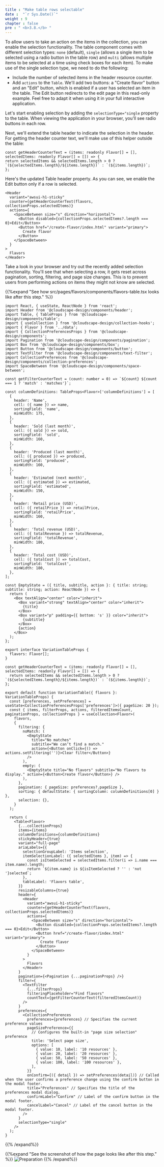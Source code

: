 ```yaml
---
title : "Make table rows selectable"
date :  "`r Sys.Date()`" 
weight : 9 
chapter : false
pre : " <b>3.8.</b> "
---
```

To allow users to take an action on the items in the collection, you can enable the selection functionality. The table component comes with different selection types: ``none`` (default), ``single`` (allows a single item to be selected using a radio button in the table row) and ``multi`` (allows multiple items to be selected at a time using check boxes for each item). To make use of the single selection type, we need to do the following:

- Include the number of selected items in the header resource counter.
- Add ``actions`` to the ``Table``. We'll add two buttons: a "Create flavor" button and an "Edit" button, which is enabled if a user has selected an item in the table. The Edit button redirects to the edit page in this read-only example. Feel free to adapt it when using it in your full interactive application.

Let's start enabling selection by adding the ``selectionType="single`` property to the table. When viewing the application in your browser, you'll see radio buttons in each row.

Next, we'll extend the table header to indicate the selection in the header. For getting the header counter text, we'll make use of this helper outside the table:
  ```
  const getHeaderCounterText = (items: readonly Flavor[] = [], selectedItems: readonly Flavor[] = []) => {
  return selectedItems && selectedItems.length > 0 ? `(${selectedItems.length}/${items.length})` : `(${items.length})`;
};

  ```

Here's the updated Table header property. As you can see, we enable the Edit button only if a row is selected.

```
<Header
  variant="awsui-h1-sticky"
  counter={getHeaderCounterText(flavors, collectionProps.selectedItems)}
  actions={
    <SpaceBetween size="s" direction="horizontal">
      <Button disabled={collectionProps.selectedItems?.length === 0}>Edit</Button>
      <Button href="/create-flavor/index.html" variant="primary">
        Create flavor
      </Button>
    </SpaceBetween>
  }
>
  Flavors
</Header>

```
Take a look in your browser and try out the recently added selection functionality. You'll see that when selecting a row, it gets reset across pagination, sorting, filtering, and page size changes. This is to prevent users from performing actions on items they might not know are selected.

{{%expand "See how src/pages/flavors/components/flavors-table.tsx looks like after this step." %}}
```
import React, { useState, ReactNode } from 'react';
import Header from '@cloudscape-design/components/header';
import Table, { TableProps } from '@cloudscape-design/components/table';
import { useCollection } from '@cloudscape-design/collection-hooks';
import { Flavor } from '../data';
import { CollectionPreferencesProps } from '@cloudscape-design/components';
import Pagination from '@cloudscape-design/components/pagination';
import Box from '@cloudscape-design/components/box';
import Button from '@cloudscape-design/components/button';
import TextFilter from '@cloudscape-design/components/text-filter';
import CollectionPreferences from '@cloudscape-design/components/collection-preferences';
import SpaceBetween from '@cloudscape-design/components/space-between';

const getFilterCounterText = (count: number = 0) => `${count} ${count === 1 ? 'match' : 'matches'}`;

const columnDefinitions: TableProps<Flavor>['columnDefinitions'] = [
  {
    header: 'Name',
    cell: ({ name }) => name,
    sortingField: 'name',
    minWidth: 175,
  },
  {
    header: 'Sold (last month)',
    cell: ({ sold }) => sold,
    sortingField: 'sold',
    minWidth: 160,
  },
  {
    header: 'Produced (last month)',
    cell: ({ produced }) => produced,
    sortingField: 'produced',
    minWidth: 160,
  },
  {
    header: 'Estimated (next month)',
    cell: ({ estimated }) => estimated,
    sortingField: 'estimated',
    minWidth: 150,
  },
  {
    header: 'Retail price (USD)',
    cell: ({ retailPrice }) => retailPrice,
    sortingField: 'retailPrice',
    minWidth: 160,
  },
  {
    header: 'Total revenue (USD)',
    cell: ({ totalRevenue }) => totalRevenue,
    sortingField: 'totalRevenue',
    minWidth: 180,
  },
  {
    header: 'Total cost (USD)',
    cell: ({ totalCost }) => totalCost,
    sortingField: 'totalCost',
    minWidth: 180,
  },
];

const EmptyState = ({ title, subtitle, action }: { title: string; subtitle: string; action: ReactNode }) => {
  return (
    <Box textAlign="center" color="inherit">
      <Box variant="strong" textAlign="center" color="inherit">
        {title}
      </Box>
      <Box variant="p" padding={{ bottom: 's' }} color="inherit">
        {subtitle}
      </Box>
      {action}
    </Box>
  );
};

export interface VariationTableProps {
  flavors: Flavor[];
}

const getHeaderCounterText = (items: readonly Flavor[] = [], selectedItems: readonly Flavor[] = []) => {
  return selectedItems && selectedItems.length > 0 ? `(${selectedItems.length}/${items.length})` : `(${items.length})`;
};

export default function VariationTable({ flavors }: VariationTableProps) {
  const [preferences, setPreferences] = useState<CollectionPreferencesProps['preferences']>({ pageSize: 20 });
  const { items, filterProps, actions, filteredItemsCount, paginationProps, collectionProps } = useCollection<Flavor>(
    flavors,
    {
      filtering: {
        noMatch: (
          <EmptyState
            title="No matches"
            subtitle="We can’t find a match."
            action={<Button onClick={() => actions.setFiltering('')}>Clear filter</Button>}
          />
        ),
        empty: (
          <EmptyState title="No flavors" subtitle="No flavors to display." action={<Button>Create flavor</Button>} />
        ),
      },
      pagination: { pageSize: preferences?.pageSize },
      sorting: { defaultState: { sortingColumn: columnDefinitions[0] } },
      selection: {},
    }
  );

  return (
    <Table<Flavor>
      {...collectionProps}
      items={items}
      columnDefinitions={columnDefinitions}
      stickyHeader={true}
      variant="full-page"
      ariaLabels={{
        selectionGroupLabel: 'Items selection',
        itemSelectionLabel: ({ selectedItems }, item) => {
          const isItemSelected = selectedItems.filter(i => i.name === item.name).length;
          return `${item.name} is ${isItemSelected ? '' : 'not '}selected`;
        },
        tableLabel: 'Flavors table',
      }}
      resizableColumns={true}
      header={
        <Header
          variant="awsui-h1-sticky"
          counter={getHeaderCounterText(flavors, collectionProps.selectedItems)}
          actions={
            <SpaceBetween size="s" direction="horizontal">
              <Button disabled={collectionProps.selectedItems?.length === 0}>Edit</Button>
              <Button href="/create-flavor/index.html" variant="primary">
                Create flavor
              </Button>
            </SpaceBetween>
          }
        >
          Flavors
        </Header>
      }
      pagination={<Pagination {...paginationProps} />}
      filter={
        <TextFilter
          {...filterProps}
          filteringPlaceholder="Find flavors"
          countText={getFilterCounterText(filteredItemsCount)}
        />
      }
      preferences={
        <CollectionPreferences
          preferences={preferences} // Specifies the current preference values
          pageSizePreference={{
            // Configures the built-in "page size selection" preference
            title: 'Select page size',
            options: [
              { value: 10, label: '10 resources' },
              { value: 20, label: '20 resources' },
              { value: 50, label: '50 resources' },
              { value: 100, label: '100 resources' },
            ],
          }}
          onConfirm={({ detail }) => setPreferences(detail)} // Called when the user confirms a preference change using the confirm button in the modal footer.
          title="Preferences" // Specifies the title of the preferences modal dialog.
          confirmLabel="Confirm" // Label of the confirm button in the modal footer.
          cancelLabel="Cancel" // Label of the cancel button in the modal footer.
        />
      }
      selectionType="single"
    />
  );
}
```
{{% /expand%}}

{{%expand "See the screenshot of how the page looks like after this step." %}}
![Preparation](/images/21.png?false&width=90pc)
{{% /expand%}}